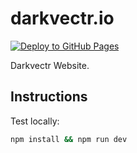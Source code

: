 # darkvectr.io  
[![Deploy to GitHub Pages](https://github.com/darkvectr/darkvectr.io/actions/workflows/deploy.yml/badge.svg)](https://github.com/darkvectr/darkvectr.io/actions/workflows/deploy.yml)  

Darkvectr Website.  


## Instructions
Test locally:  
```sh
npm install && npm run dev
```  


